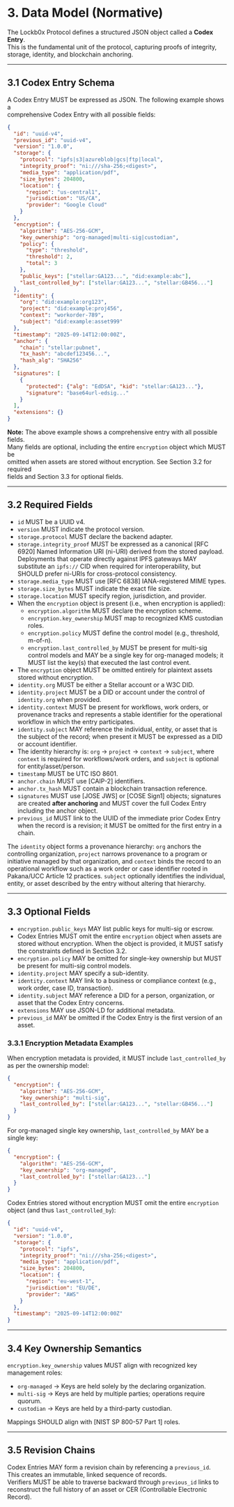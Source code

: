 # 3. Data Model (Normative)

The Lockb0x Protocol defines a structured JSON object called a **Codex Entry**.  
This is the fundamental unit of the protocol, capturing proofs of integrity, storage, identity, and blockchain anchoring.

---

## 3.1 Codex Entry Schema

A Codex Entry MUST be expressed as JSON. The following example shows a  
comprehensive Codex Entry with all possible fields:

```json
{
  "id": "uuid-v4",
  "previous_id": "uuid-v4",
  "version": "1.0.0",
  "storage": {
    "protocol": "ipfs|s3|azureblob|gcs|ftp|local",
    "integrity_proof": "ni:///sha-256;<digest>",
    "media_type": "application/pdf",
    "size_bytes": 204800,
    "location": {
      "region": "us-central1",
      "jurisdiction": "US/CA",
      "provider": "Google Cloud"
    }
  },
  "encryption": {
    "algorithm": "AES-256-GCM",
    "key_ownership": "org-managed|multi-sig|custodian",
    "policy": {
      "type": "threshold",
      "threshold": 2,
      "total": 3
    },
    "public_keys": ["stellar:GA123...", "did:example:abc"],
    "last_controlled_by": ["stellar:GA123...", "stellar:GB456..."]
  },
  "identity": {
    "org": "did:example:org123",
    "project": "did:example:proj456",
    "context": "workorder-789",
    "subject": "did:example:asset999"
  },
  "timestamp": "2025-09-14T12:00:00Z",
  "anchor": {
    "chain": "stellar:pubnet",
    "tx_hash": "abcdef123456...",
    "hash_alg": "SHA256"
  },
  "signatures": [
    {
      "protected": {"alg": "EdDSA", "kid": "stellar:GA123..."},
      "signature": "base64url-edsig..."
    }
  ],
  "extensions": {}
}
```

**Note:** The above example shows a comprehensive entry with all possible fields.  
Many fields are optional, including the entire `encryption` object which MUST be  
omitted when assets are stored without encryption. See Section 3.2 for required  
fields and Section 3.3 for optional fields.

---

## 3.2 Required Fields

- `id` MUST be a UUID v4.  
- `version` MUST indicate the protocol version.  
- `storage.protocol` MUST declare the backend adapter.
- `storage.integrity_proof` MUST be expressed as a canonical [RFC 6920] Named Information URI (ni-URI) derived from the stored payload. Deployments that operate directly against IPFS gateways MAY substitute an `ipfs://` CID when required for interoperability, but SHOULD prefer ni-URIs for cross-protocol consistency.
- `storage.media_type` MUST use [RFC 6838] IANA-registered MIME types.  
- `storage.size_bytes` MUST indicate the exact file size.  
- `storage.location` MUST specify region, jurisdiction, and provider.
- When the `encryption` object is present (i.e., when encryption is applied):
  - `encryption.algorithm` MUST declare the encryption scheme.
  - `encryption.key_ownership` MUST map to recognized KMS custodian roles.
  - `encryption.policy` MUST define the control model (e.g., threshold, m-of-n).
  - `encryption.last_controlled_by` MUST be present for multi-sig control models and MAY be a single key for org-managed models; it MUST list the key(s) that executed the last control event.
- The `encryption` object MUST be omitted entirely for plaintext assets stored without encryption.
- `identity.org` MUST be either a Stellar account or a W3C DID.
- `identity.project` MUST be a DID or account under the control of `identity.org` when provided.
- `identity.context` MUST be present for workflows, work orders, or provenance tracks and represents a stable identifier for the operational workflow in which the entry participates.
- `identity.subject` MAY reference the individual, entity, or asset that is the subject of the record; when present it MUST be expressed as a DID or account identifier.
- The identity hierarchy is: `org` → `project` → `context` → `subject`, where `context` is required for workflows/work orders, and `subject` is optional for entity/asset/person.
- `timestamp` MUST be UTC ISO 8601.  
- `anchor.chain` MUST use [CAIP-2] identifiers.  
- `anchor.tx_hash` MUST contain a blockchain transaction reference.  
- `signatures` MUST use [JOSE JWS] or [COSE Sign1] objects; signatures are created **after anchoring** and MUST cover the full Codex Entry including the anchor object.
- `previous_id` MUST link to the UUID of the immediate prior Codex Entry when the record is a revision; it MUST be omitted for the first entry in a chain.

The `identity` object forms a provenance hierarchy: `org` anchors the controlling organization, `project` narrows provenance to a program or initiative managed by that organization, and `context` binds the record to an operational workflow such as a work order or case identifier rooted in Pakana/UCC Article 12 practices. `subject` optionally identifies the individual, entity, or asset described by the entry without altering that hierarchy.

---

## 3.3 Optional Fields

- `encryption.public_keys` MAY list public keys for multi-sig or escrow.  
- Codex Entries MUST omit the entire `encryption` object when assets are stored without encryption. When the object is provided, it MUST satisfy the constraints defined in Section 3.2.
- `encryption.policy` MAY be omitted for single-key ownership but MUST be present for multi-sig control models.  
- `identity.project` MAY specify a sub-identity.  
- `identity.context` MAY link to a business or compliance context (e.g., work order, case ID, transaction).
- `identity.subject` MAY reference a DID for a person, organization, or asset that the Codex Entry concerns.
- `extensions` MAY use JSON-LD for additional metadata.
- `previous_id` MAY be omitted if the Codex Entry is the first version of an asset.

### 3.3.1 Encryption Metadata Examples

When encryption metadata is provided, it MUST include `last_controlled_by` as per the ownership model:

```json
{
  "encryption": {
    "algorithm": "AES-256-GCM",
    "key_ownership": "multi-sig",
    "last_controlled_by": ["stellar:GA123...", "stellar:GB456..."]
  }
}
```

For org-managed single key ownership, `last_controlled_by` MAY be a single key:

```json
{
  "encryption": {
    "algorithm": "AES-256-GCM",
    "key_ownership": "org-managed",
    "last_controlled_by": ["stellar:GA123..."]
  }
}
```

Codex Entries stored without encryption MUST omit the entire `encryption` object (and thus `last_controlled_by`):

```json
{
  "id": "uuid-v4",
  "version": "1.0.0",
  "storage": {
    "protocol": "ipfs",
    "integrity_proof": "ni:///sha-256;<digest>",
    "media_type": "application/pdf",
    "size_bytes": 204800,
    "location": {
      "region": "eu-west-1",
      "jurisdiction": "EU/DE",
      "provider": "AWS"
    }
  },
  "timestamp": "2025-09-14T12:00:00Z"
}
```

---

## 3.4 Key Ownership Semantics

`encryption.key_ownership` values MUST align with recognized key management roles:

- `org-managed` → Keys are held solely by the declaring organization.  
- `multi-sig` → Keys are held by multiple parties; operations require quorum.  
- `custodian` → Keys are held by a third-party custodian.  

Mappings SHOULD align with [NIST SP 800-57 Part 1] roles.

---

## 3.5 Revision Chains

Codex Entries MAY form a revision chain by referencing a `previous_id`.  
This creates an immutable, linked sequence of records.  
Verifiers MUST be able to traverse backward through `previous_id` links to reconstruct the full history of an asset or CER (Controllable Electronic Record).  
